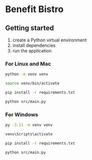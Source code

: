 # Benefit Bistro

## Getting started

1. create a Python virtual environment
2. install dependencies
3. run the application

### For Linux and Mac

```bash
python -m venv venv

source venv/bin/activate

pip install -r requirements.txt

python src/main.py
```

### For Windows

```bash
py -3.11 -m venv venv

venv\Scripts\activate

pip install -r requirements.txt

python src/main.py
```
